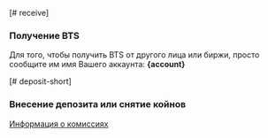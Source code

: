 [# receive]

### Получение BTS

Для того, чтобы получить BTS от другого лица или биржи, просто сообщите им имя Вашего аккаунта: **{account}**

[# deposit-short]

### Внесение депозита или снятие койнов

[Информация о комиссиях](components/DepositWithdraw_OL)